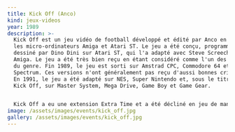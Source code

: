 ```yaml
---
title: Kick Off (Anco)
kind: jeux-videos
year: 1989
description: >-
  Kick Off est un jeu vidéo de football développé et édité par Anco en 1989 sur
  les micro-ordinateurs Amiga et Atari ST. Le jeu a été conçu, programmé et
  dessiné par Dino Dini sur Atari ST, qui l'a adapté avec Steve Screech sur
  Amiga. Le jeu a été très bien reçu en étant considéré comme l'un des meilleurs
  du genre. Fin 1989, le jeu est sorti sur Amstrad CPC, Commodore 64 et ZX
  Spectrum. Ces versions n'ont généralement pas reçu d'aussi bonnes critiques.
  En 1991, le jeu a été adapté sur NES, Super Nintendo et, sous le titre Super
  Kick Off, sur Master System, Mega Drive, Game Boy et Game Gear.


  Kick Off a eu une extension Extra Time et a été décliné en jeu de management avec Player Manager. Il a donné lieu a de nombreuses itérations (cf. Chronologie).
image: /assets/images/events/kick_off.jpg
gallery: /assets/images/events/kick_off.jpg
---
```

